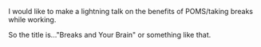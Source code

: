  I would like to make a lightning talk on the benefits of POMS/taking breaks while working. 
 
 So the title is..."Breaks and Your Brain" or something like that.
